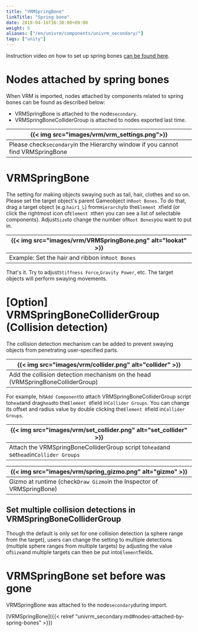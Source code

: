 ```yaml
---
title: "VRMSpringBone"
linkTitle: "Spring bone"
date: 2018-04-16T16:30:00+09:00
weight: 5
aliases: ["/en/univrm/components/univrm_secondary/"]
tags: ["unity"]
---
```


Instruction video on how to set up spring bones [can be found here](https://www.youtube.com/watch?v=tpl_mqU8i7U).

# Nodes attached by spring bones

When VRM is imported, nodes attached by components related to spring bones can be found as described below:

* VRMSpringBone is attached to the node``secondary``.
* VRMSpringBoneColliderGroup is attached to nodes exported last time.

|{{< img src="images/vrm/vrm_settings.png">}}|
|-----|
|Please check``secondary``in the Hierarchy window if you cannot find VRMSpringBone|

# VRMSpringBone

The setting for making objects swaying such as tail, hair, clothes and so on. Please set the target object's parent Gameobject in``Root Bones``. To do that, drag a target object (e.g.``hair1_L``) from``Hierarchy``to the``Element X``field (or click the rightmost icon of``Element X``then you can see a list of selectable components). Adjust``Size``to change the number of``Root Bones``you want to put in.

|{{< img src="images/vrm/VRMSpringBone.png" alt="lookat" >}}|
|-----|
|Example: Set the hair and ribbon in``Root Bones``|

That's it. Try to adjust``Stiffness Force``,``Gravity Power``, etc. The target objects will perform swaying movements.

# [Option] VRMSpringBoneColliderGroup (Collision detection)

The collision detection mechanism can be added to prevent swaying objects from penetrating user-specified parts.

|{{< img src="images/vrm/collider.png" alt="collider" >}}|
|-----|
|Add the collision detection mechanism on the head (VRMSpringBoneColliderGroup)|

For example, hit``Add Component``to attach VRMSpringBoneColliderGroup script to``head``and drag``head``to the``Element 0``field in``Collider Groups``. You can change its offset and radius value by double clicking the``Element 0``field in``Collider Groups``.

|{{< img src="images/vrm/set_collider.png" alt="set_collider" >}}|
|-----|
|Attach the VRMSpringBoneColliderGroup script to``head``and set``head``in``Collider Groups``|

|{{< img src="images/vrm/spring_gizmo.png" alt="gizmo" >}}|
|-----|
|Gizmo at runtime (check``Draw Gizmo``in the Inspector of VRMSpringBone)|

## Set multiple collision detections in VRMSpringBoneColliderGroup

Though the default is only set for one collision detection (a sphere range from the target), users can change the setting to multiple detections (multiple sphere ranges from multiple targets) by adjusting the value of``Size``and multiple targets can then be put into``Element``fields.

# VRMSpringBone set before was gone

VRMSpringBone was attached to the node```secondary```during import.

[VRMSpringBone]({{< relref "univrm_secondary.md#nodes-attached-by-spring-bones" >}})
